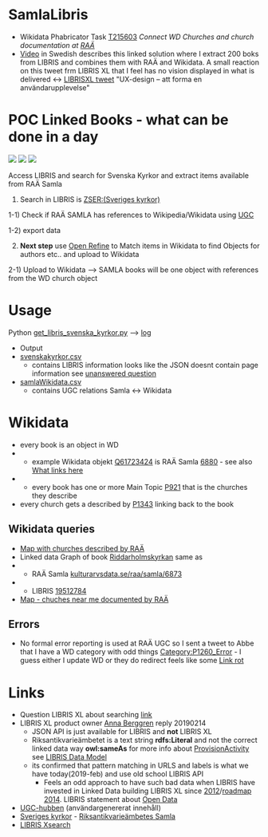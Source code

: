 # SamlaLibris
* Wikidata Phabricator Task [T215603](https://phabricator.wikimedia.org/T215603) *Connect WD Churches and church documentation at [RAÄ](http://samla.raa.se/xmlui/handle/raa/7)*
* [Video](https://www.youtube.com/watch?v=6szCrwKdji0) in Swedish describes this linked solution where I extract 200 boks from LIBRIS and combines them with RAÄ and Wikidata. A small reaction on this tweet frm LIBRIS XL that I feel has no vision displayed in what is delivered <-> [LIBRISXL tweet](https://twitter.com/LibrisNytt/status/1096353627097255936) "UX-design – att forma en användarupplevelse"

# POC Linked Books - what can be done in a day
<img src="http://yuml.me/diagram/scruffy/class/[LIBRIS Svenska kyrkor]++book-1..&gt;[RAÄ Samla]++book-1..&gt;[RAÄ Samla]"/>
<img src="http://yuml.me/diagram/scruffy/class/[UGC]-..&gt;book[RAÄ Samla]"/>
<img src="http://yuml.me/diagram/scruffy/class/[UGC]-..&gt;Churches[Wikidata]"/>

Access LIBRIS and search for Svenska Kyrkor and extract items available from RAÄ Samla

 1) Search in LIBRIS is [ZSER:(Sveriges kyrkor)](http://libris.kb.se/xsearch?query=ZSER:(Sveriges%20kyrkor)&format=json&n=200)

 1-1) Check if RAÄ SAMLA has references to Wikipedia/Wikidata using [UGC](https://www.raa.se/hitta-information/k-samsok/anvandargenererat-innehall-ugc-hubben/)

 1-2) export data

 2) **Next step** use [Open Refine](https://www.wikidata.org/wiki/Wikidata:Tools/OpenRefine) to Match items in Wikidata to find Objects for authors etc.. and upload to Wikidata

 2-1) Upload to Wikidata --> SAMLA books will be one object with references from the WD church object

# Usage
Python [get_libris_svenska_kyrkor.py](https://github.com/salgo60/SamlaLibris/blob/master/get_libris_svenska_kyrkor.py) --> [log](https://github.com/salgo60/SamlaLibris/tree/master/log)
* Output
 * [svenskakyrkor.csv](https://github.com/salgo60/SamlaLibris/blob/master/svenskakyrkor.csv)
   * contains LIBRIS information looks like the JSON doesnt contain page information see [unanswered question](https://kundo.se/org/librisxl/d/soka-fram-alla-kopplade-till-samlaraa-i-libris-xl/#c3195511)
 * [samlaWikidata.csv](https://github.com/salgo60/SamlaLibris/blob/master/samlaWikidata.csv)
   * contains UGC relations Samla <-> Wikidata

# Wikidata
* every book is an object in WD 
* * example Wikidata objekt [Q61723424](https://www.wikidata.org/wiki/Q61723424) is RAÄ Samla [6880](http://samla.raa.se/xmlui/handle/raa/6880) - see also [What links here](https://www.wikidata.org/wiki/Special:WhatLinksHere/Q61723424)
* * every book has one or more Main Topic [P921](https://www.wikidata.org/wiki/Property_talk:P921) that is the churches they describe
* every church gets a described by [P1343](https://www.wikidata.org/wiki/Property_talk:P1343) linking back to the book
## Wikidata queries
* [Map with churches described by RAÄ](https://goo.gl/MZGLtg)
* Linked data Graph of book [Riddarholmskyrkan](http://tinyurl.com/yyeoszcw) same as 
* * RAÄ Samla [kulturarvsdata.se/raa/samla/6873](http://kulturarvsdata.se/raa/samla/html/6873)
* * LIBRIS [19512784](http://libris.kb.se/bib/19512784)
* [Map - chuches near me documented by RAÄ](https://goo.gl/dXeSSS)
## Errors
* No formal error reporting is used at RAÄ UGC so I sent a tweet to Abbe that I have a WD category with odd things [Category:P1260_Error](https://www.wikidata.org/wiki/Category:P1260_Error) - I guess either I update WD or they do redirect feels like some [Link rot](https://en.wikipedia.org/wiki/Link_rot)

# Links

* Question LIBRIS XL about searching [link](https://kundo.se/org/librisxl/d/soka-fram-alla-kopplade-till-samlaraa-i-libris-xl/)
 * LIBRIS XL product owner [Anna Berggren](https://www.youtube.com/watch?v=N26nglSxhDk) reply 20190214
    * JSON API is just available for LIBRIS and **not** LIBRIS XL
    * Riksantikvarieämbetet is a text string **rdfs:Literal** and not the correct linked data way **owl:sameAs** for more info about [ProvisionActivity](http://id.loc.gov/ontologies/bibframe.html#p_provisionActivityStatement) see [LIBRIS Data Model](https://libris.kb.se/wk2q9mn3z0g096kd)
    * its confirmed that pattern matching in URLS and labels is what we have today(2019-feb) and use old school LIBRIS API
      * Feels an odd approach to have such bad data when LIBRIS have invested in Linked Data building LIBRIS XL since [2012](https://librisbloggen.kb.se/2014/05/28/ny-katalog-nytt-format-pionjararbetet-med-libris-xl/)/[roadmap 2014](https://librisbloggen.kb.se/2014/06/08/uppdaterad-libris-roadmap-juni/). LIBRIS statement about [Open Data](http://kb.se/libris/Om-Libris/Introduktion-till-nya-Libris-och-XL/Lankade-data-och-arbetet-framat/)
* [UGC-hubben](https://www.raa.se/hitta-information/k-samsok/anvandargenererat-innehall-ugc-hubben/) (användargenererat innehåll)
* [Sveriges kyrkor](http://samla.raa.se/xmlui/handle/raa/7) - [Riksantikvarieämbetes Samla](https://www.raa.se/hitta-information/publikationer/om-samla/)
* [LIBRIS Xsearch](http://librishelp.libris.kb.se/help/xsearch_swe.jsp?open=tech)
